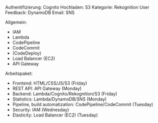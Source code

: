 Authentifizierung: Cognito
Hochladen: S3
Kategorie: Rekognition
User Feedback: DynamoDB
Email: SNS

Allgemein:
- IAM
- Lambda
- CodePipeline
- CodeCommit
- (CodeDeploy)
- Load Balancer (EC2)
- API Gateway


Arbeitspaket:
- Frontend: HTML/CSS/JS/S3                                  (Friday)
- REST API: API Gateway                                     (Monday)
- Backend: Lambda/Cognito/Rekognition/S3                    (Friday)
- Statistics: Lambda/DynamoDB/SNS                           (Monday)
- Pipeline, build automatization: CodePipeline/CodeCommit   (Tuesday)
- Security: IAM                                             (Wednesday)
- Elasticity: Load Balancer (EC2)                           (Tuesday)